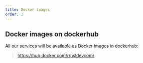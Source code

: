 ```yaml
---
title: Docker images
order: 3
---
```


## Docker images on dockerhub

All our services will be available as Docker images in dockerhub:
> https://hub.docker.com/r/hsldevcom/
